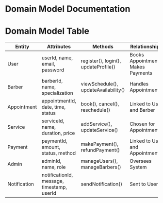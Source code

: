 
# Domain Model Documentation


# Domain Model Table


| Entity       | Attributes                                      | Methods                                 | Relationships                                 |
|--------------|-------------------------------------------------|-----------------------------------------|-----------------------------------------------|
| User         | userId, name, email, password                   | register(), login(), updateProfile()    | Books Appointments, Makes Payments            |
| Barber       | barberId, name, specialization                  | viewSchedule(), updateAvailability()    | Handles Appointments                          |
| Appointment  | appointmentId, date, time, status               | book(), cancel(), reschedule()          | Linked to User and Barber                     |
| Service      | serviceId, name, duration, price                | addService(), updateService()           | Chosen for Appointment                        |
| Payment      | paymentId, amount, status, method               | makePayment(), refundPayment()          | Linked to User and Appointment                |
| Admin        | adminId, name, role                             | manageUsers(), manageBarbers()          | Oversees System                               |
| Notification | notificationId, message, timestamp, userId     | sendNotification()                      | Sent to User                                  |

